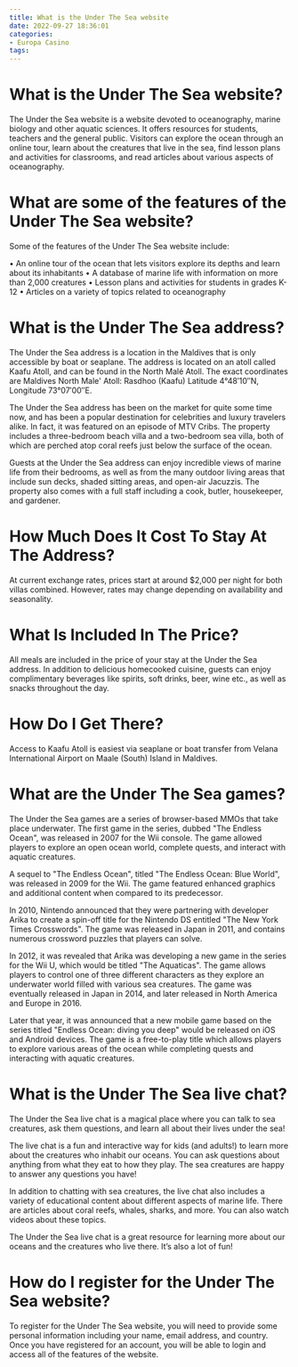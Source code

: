 ```yaml
---
title: What is the Under The Sea website 
date: 2022-09-27 18:36:01
categories:
- Europa Casino
tags:
---
```



# What is the Under The Sea website? 

The Under the Sea website is a website devoted to oceanography, marine biology and other aquatic sciences. It offers resources for students, teachers and the general public. Visitors can explore the ocean through an online tour, learn about the creatures that live in the sea, find lesson plans and activities for classrooms, and read articles about various aspects of oceanography.

# What are some of the features of the Under The Sea website? 

Some of the features of the Under The Sea website include:

• An online tour of the ocean that lets visitors explore its depths and learn about its inhabitants
• A database of marine life with information on more than 2,000 creatures
• Lesson plans and activities for students in grades K-12
• Articles on a variety of topics related to oceanography

# What is the Under The Sea address? 

The Under the Sea address is a location in the Maldives that is only accessible by boat or seaplane. The address is located on an atoll called Kaafu Atoll, and can be found in the North Malé Atoll. The exact coordinates are Maldives North Male' Atoll: Rasdhoo (Kaafu) Latitude 4°48′10″N, Longitude 73°07′00″E.

The Under the Sea address has been on the market for quite some time now, and has been a popular destination for celebrities and luxury travelers alike. In fact, it was featured on an episode of MTV Cribs. The property includes a three-bedroom beach villa and a two-bedroom sea villa, both of which are perched atop coral reefs just below the surface of the ocean. 

Guests at the Under the Sea address can enjoy incredible views of marine life from their bedrooms, as well as from the many outdoor living areas that include sun decks, shaded sitting areas, and open-air Jacuzzis. The property also comes with a full staff including a cook, butler, housekeeper, and gardener.

# How Much Does It Cost To Stay At The Address? 

At current exchange rates, prices start at around $2,000 per night for both villas combined. However, rates may change depending on availability and seasonality. 

# What Is Included In The Price? 

All meals are included in the price of your stay at the Under the Sea address. In addition to delicious homecooked cuisine, guests can enjoy complimentary beverages like spirits, soft drinks, beer, wine etc., as well as snacks throughout the day. 

# How Do I Get There? 

Access to Kaafu Atoll is easiest via seaplane or boat transfer from Velana International Airport on Maale (South) Island in Maldives.

# What are the Under The Sea games? 

The Under the Sea games are a series of browser-based MMOs that take place underwater. The first game in the series, dubbed "The Endless Ocean", was released in 2007 for the Wii console. The game allowed players to explore an open ocean world, complete quests, and interact with aquatic creatures.

A sequel to "The Endless Ocean", titled "The Endless Ocean: Blue World", was released in 2009 for the Wii. The game featured enhanced graphics and additional content when compared to its predecessor.

In 2010, Nintendo announced that they were partnering with developer Arika to create a spin-off title for the Nintendo DS entitled "The New York Times Crosswords". The game was released in Japan in 2011, and contains numerous crossword puzzles that players can solve.

In 2012, it was revealed that Arika was developing a new game in the series for the Wii U, which would be titled "The Aquaticas". The game allows players to control one of three different characters as they explore an underwater world filled with various sea creatures. The game was eventually released in Japan in 2014, and later released in North America and Europe in 2016.

Later that year, it was announced that a new mobile game based on the series titled "Endless Ocean: diving you deep" would be released on iOS and Android devices. The game is a free-to-play title which allows players to explore various areas of the ocean while completing quests and interacting with aquatic creatures.

# What is the Under The Sea live chat? 

The Under the Sea live chat is a magical place where you can talk to sea creatures, ask them questions, and learn all about their lives under the sea! 

The live chat is a fun and interactive way for kids (and adults!) to learn more about the creatures who inhabit our oceans. You can ask questions about anything from what they eat to how they play. The sea creatures are happy to answer any questions you have! 

In addition to chatting with sea creatures, the live chat also includes a variety of educational content about different aspects of marine life. There are articles about coral reefs, whales, sharks, and more. You can also watch videos about these topics. 

The Under the Sea live chat is a great resource for learning more about our oceans and the creatures who live there. It’s also a lot of fun!

# How do I register for the Under The Sea website?

To register for the Under The Sea website, you will need to provide some personal information including your name, email address, and country. Once you have registered for an account, you will be able to login and access all of the features of the website.
